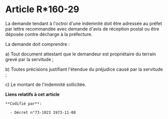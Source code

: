 # Article R*160-29

La demande tendant à l'octroi d'une indemnité doit être adressée au préfet par lettre recommandée avec demande d'avis de
réception postal ou être déposée contre décharge à la préfecture.

La demande doit comprendre :

a) Tout document attestant que le demandeur est propriétaire du terrain grevé par la servitude ;

b) Toutes précisions justifiant l'étendue du préjudice causé par la servitude ;

c) Le montant de l'indemnité sollicitée.

**Liens relatifs à cet article**

	**Codifié par**:

	  - Décret n°73-1023 1973-11-08
